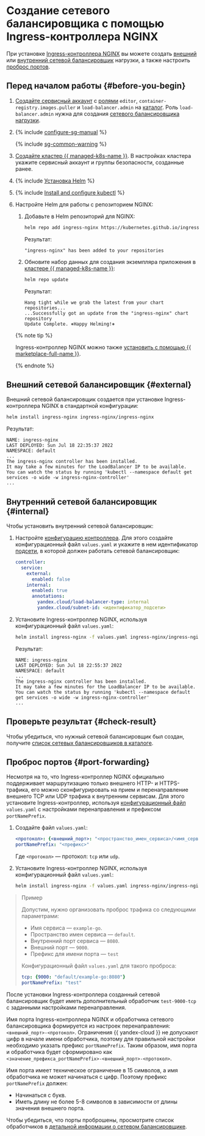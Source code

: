 # Создание сетевого балансировщика с помощью Ingress-контроллера NGINX

При установке [Ingress-контроллера NGINX](https://kubernetes.github.io/ingress-nginx/) вы можете создать [внешний](../../network-load-balancer/concepts/index.md) или [внутренний сетевой балансировщик](../../network-load-balancer/concepts/nlb-types.md) нагрузки, а также настроить [проброс портов](#port-forwarding).

## Перед началом работы {#before-you-begin}

1. [Создайте сервисный аккаунт](../../iam/operations/sa/create.md) с [ролями](../../iam/concepts/access-control/roles.md) `editor`, `container-registry.images.puller` и `load-balancer.admin` на [каталог](../../resource-manager/concepts/resources-hierarchy.md#folder). Роль `load-balancer.admin` нужна для создания [сетевого балансировщика нагрузки](../../network-load-balancer/concepts/index.md).
1. {% include [configure-sg-manual](../../_includes/managed-kubernetes/security-groups/configure-sg-manual-lvl3.md) %}

    {% include [sg-common-warning](../../_includes/managed-kubernetes/security-groups/sg-common-warning.md) %}

1. [Создайте кластер {{ managed-k8s-name }}](kubernetes-cluster/kubernetes-cluster-create.md). В настройках кластера укажите сервисный аккаунт и группы безопасности, созданные ранее.
1. {% include [Установка Helm](../../_includes/managed-kubernetes/helm-install.md) %}
1. {% include [Install and configure kubectl](../../_includes/managed-kubernetes/kubectl-install.md) %}
1. Настройте Helm для работы с репозиторием NGINX:

   1. Добавьте в Helm репозиторий для NGINX:

      ```bash
      helm repo add ingress-nginx https://kubernetes.github.io/ingress-nginx
      ```

      Результат:

      ```text
      "ingress-nginx" has been added to your repositories
      ```

   1. Обновите набор данных для создания экземпляра приложения в [кластере {{ managed-k8s-name }}](../concepts/index.md#kubernetes-cluster):

      ```bash
      helm repo update
      ```

      Результат:

      ```text
      Hang tight while we grab the latest from your chart repositories...
      ...Successfully got an update from the "ingress-nginx" chart repository
      Update Complete. ⎈Happy Helming!⎈
      ```

   {% note tip %}

   Ingress-контроллер NGINX можно также [установить с помощью {{ marketplace-full-name }}](applications/ingress-nginx.md).

   {% endnote %}

## Внешний сетевой балансировщик {#external}

Внешний сетевой балансировщик создается при установке Ingress-контроллера NGINX в стандартной конфигурации:

```bash
helm install ingress-nginx ingress-nginx/ingress-nginx
```

Результат:

```text
NAME: ingress-nginx
LAST DEPLOYED: Sun Jul 18 22:35:37 2022
NAMESPACE: default
...
The ingress-nginx controller has been installed.
It may take a few minutes for the LoadBalancer IP to be available.
You can watch the status by running 'kubectl --namespace default get services -o wide -w ingress-nginx-controller'
...
```

## Внутренний сетевой балансировщик {#internal}

Чтобы установить внутренний сетевой балансировщик:
1. Настройте [конфигурацию контроллера](https://github.com/kubernetes/ingress-nginx/blob/main/charts/ingress-nginx/values.yaml). Для этого создайте конфигурационный файл `values.yaml` и укажите в нем идентификатор [подсети](../../vpc/concepts/network.md#subnet), в которой должен работать сетевой балансировщик:

   ```yaml
   controller:
     service:
       external:
         enabled: false
       internal:
         enabled: true
         annotations:
           yandex.cloud/load-balancer-type: internal
           yandex.cloud/subnet-id: <идентификатор_подсети>
   ```

1. Установите Ingress-контроллер NGINX, используя конфигурационный файл `values.yaml`:

   ```bash
   helm install ingress-nginx -f values.yaml ingress-nginx/ingress-nginx
   ```

   Результат:

   ```text
   NAME: ingress-nginx
   LAST DEPLOYED: Sun Jul 18 22:55:37 2022
   NAMESPACE: default
   ...
   The ingress-nginx controller has been installed.
   It may take a few minutes for the LoadBalancer IP to be available.
   You can watch the status by running 'kubectl --namespace default get services -o wide -w ingress-nginx-controller'
   ...
   ```

## Проверьте результат {#check-result}

Чтобы убедиться, что нужный сетевой балансировщик был создан, получите [список сетевых балансировщиков в каталоге](../../network-load-balancer/operations/load-balancer-list.md#list).

## Проброс портов {#port-forwarding}

Несмотря на то, что Ingress-контроллер NGINX официально поддерживает маршрутизацию только внешнего HTTP- и HTTPS-трафика, его можно сконфигурировать на прием и перенаправление внешнего TCP или UDP трафика к внутренним сервисам. Для этого установите Ingress-контроллер, используя [конфигурационный файл](https://github.com/kubernetes/ingress-nginx/blob/main/charts/ingress-nginx/values.yaml) `values.yaml` с настройками перенаправления и префиксом `portNamePrefix`.
1. Создайте файл `values.yaml`:

   ```yaml
   <протокол>: {<внешний_порт>: "<пространство_имен_сервиса>/<имя_сервиса>:<внутренний_порт>"}
   portNamePrefix: "<префикс>"
   ```

   Где `<протокол>` — протокол: `tcp` или `udp`.

1. Установите Ingress-контроллер NGINX, используя конфигурационный файл `values.yaml`:

   ```bash
   helm install ingress-nginx -f values.yaml ingress-nginx/ingress-nginx
   ```

>Пример
>
>Допустим, нужно организовать проброс трафика со следующими параметрами:
>* Имя сервиса — `example-go`.
>* Пространство имен сервиса — `default`.
>* Внутренний порт сервиса — `8080`.
>* Внешний порт — `9000`.
>* Префикс для имени порта — `test`
>
>Конфигурационный файл `values.yaml` для такого проброса:
>
>```yaml
>tcp: {9000: "default/example-go:8080"}
>portNamePrefix: "test"
>```

После установки Ingress-контроллера созданный сетевой балансировщик будет иметь дополнительный обработчик `test-9000-tcp` с заданными настройками перенаправления.

Имя порта Ingress-контроллера NGINX и обработчика сетевого балансировщика формируется из настроек перенаправления: `<внешний_порт>-<протокол>`. Ограничения {{ yandex-cloud }} не допускают цифр в начале имени обработчика, поэтому для правильной настройки необходимо указать префикс `portNamePrefix`. Таким образом, имя порта и обработчика будет сформировано как `<значение_префикса_portNamePrefix>-<внешний_порт>-<протокол>`.

Имя порта имеет техническое ограничение в 15 символов, а имя обработчика не может начинаться с цифр. Поэтому префикс `portNamePrefix` должен:
* Начинаться с букв.
* Иметь длину не более 5-8 символов в зависимости от длины значения внешнего порта.

Чтобы убедиться, что порты проброшены, просмотрите список обработчиков в [детальной информации о сетевом балансировщике](../../network-load-balancer/operations/load-balancer-list.md#get).
